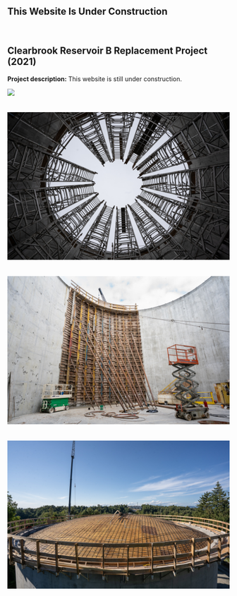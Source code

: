 ## This Website Is Under Construction

<br>

## Clearbrook Reservoir B Replacement Project (2021)

**Project description:** This website is still under construction.

<img src="images/clearbrook_1.jpg?raw=true"/>
<br><br><br>
<img src="images/clearbrook_2.jpg?raw=true"/>
<br><br><br>
<img src="images/clearbrook_3.jpg?raw=true"/>
<br><br><br>
<img src="images/clearbrook_4.jpg?raw=true"/>
